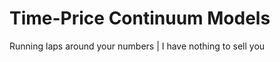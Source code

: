 <h1>Time-Price Continuum Models</h1>

Running laps around your numbers | I have nothing to sell you
